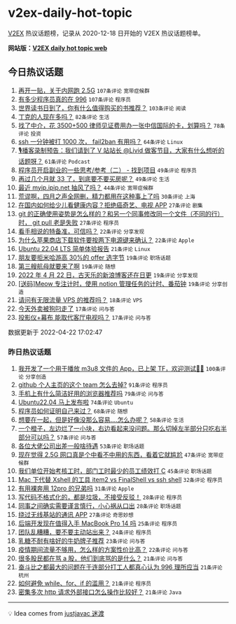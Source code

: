 # v2ex-daily-hot-topic

[V2EX](https://www.v2ex.com/) 热议话题榜，记录从 2020-12-18 日开始的 V2EX 热议话题榜单。

**网站版：[V2EX daily hot topic web](https://boojack.github.io/v2ex-daily-hot-topic-web/)**

## 今日热议话题

<!-- TODAY BEGIN -->

1. [再开一贴，关于内网跑 2.5G](https://www.v2ex.com/t/848523) `107条评论` `宽带症候群`
1. [有多少程序员真的在 996](https://www.v2ex.com/t/848561) `107条评论` `程序员`
1. [世界读书日到了，你有什么值得购买的书推荐？](https://www.v2ex.com/t/848500) `103条评论` `阅读`
1. [丁克的人现在多吗？](https://www.v2ex.com/t/848607) `82条评论` `生活`
1. [找了中介，花 3500+500 律师见证费用办一张中信国际的卡，划算吗？](https://www.v2ex.com/t/848526) `78条评论` `投资`
1. [ssh 一分钟被打 1000 次， fail2ban 有用吗？](https://www.v2ex.com/t/848484) `64条评论` `Linux`
1. [🎙播客录制预告：我们请到了 V 站站长 @Livid 做客节目，大家有什么想听的话题呀？](https://www.v2ex.com/t/848540) `61条评论` `Podcast`
1. [程序员开启副业的一些思考/参考（二） - 找到项目](https://www.v2ex.com/t/848502) `49条评论` `程序员`
1. [再过几个月就 33 了，到底要不要买房呢？](https://www.v2ex.com/t/848580) `49条评论` `生活`
1. [最近 myip.ipip.net 抽风了吗？](https://www.v2ex.com/t/848553) `44条评论` `宽带症候群`
1. [荒谬啊，四月之声全网删，精力都用在这种事上了吗](https://www.v2ex.com/t/848684) `30条评论` `上海`
1. [在国内如何给少儿看健康内容？拒绝癌奇艺、电视 APP](https://www.v2ex.com/t/848565) `27条评论` `剧集`
1. [git 的正确使用姿势是怎么样的？和另一个同事修改同一个文件（不同的行）时， git pull 老是失败](https://www.v2ex.com/t/848517) `27条评论` `程序员`
1. [看手相说的特备准，可信吗？](https://www.v2ex.com/t/848657) `22条评论` `分享发现`
1. [为什么苹果商店下载软件要按两下电源键来确认？](https://www.v2ex.com/t/848624) `22条评论` `Apple`
1. [Ubuntu 22.04 LTS 简单体验报告](https://www.v2ex.com/t/848584) `21条评论` `Linux`
1. [朋友要拒米哈游高 30%的 offer 选字节](https://www.v2ex.com/t/848653) `19条评论` `职场话题`
1. [第三艘航母就要来了啊](https://www.v2ex.com/t/848582) `19条评论` `随想`
1. [2022 年 4 月 22 日，古天乐的新浪博客还在日更](https://www.v2ex.com/t/848519) `19条评论` `分享发现`
1. [[送码]Meow 专注计时，使用 notion 管理任务的计时、番茄钟](https://www.v2ex.com/t/848506) `19条评论` `分享创造`
1. [请问有无限流量 VPS 的推荐吗？](https://www.v2ex.com/t/848520) `18条评论` `VPS`
1. [今天外卖被狗叼走了](https://www.v2ex.com/t/848640) `17条评论` `问与答`
1. [投影仪+幕布 能取代客厅电视吗？](https://www.v2ex.com/t/848571) `17条评论` `问与答`

数据更新于 2022-04-22 17:02:47

<!-- TODAY END -->

### 昨日热议话题

<!-- YESTERDAY BEGIN -->

1. [我开发了一个用于播放 m3u8 文件的 App，已上架 TF，欢迎测试👏🏻](https://www.v2ex.com/t/848300) `100条评论` `分享创造`
1. [github 个人主页的这个 team 怎么去掉?](https://www.v2ex.com/t/848327) `91条评论` `程序员`
1. [手机上有什么简洁好用的浏览器推荐吗](https://www.v2ex.com/t/848294) `79条评论` `问与答`
1. [Ubuntu22.04 马上发布啦](https://www.v2ex.com/t/848297) `74条评论` `Ubuntu`
1. [程序员如何证明自己来过？](https://www.v2ex.com/t/848321) `68条评论` `随想`
1. [想要在一起，但是好像没那么容易....怎么办呢？](https://www.v2ex.com/t/848382) `58条评论` `生活`
1. [一个橙子，左边烂了一小块，右边看起来没问题。那么切掉左半部分只吃右半部分可以吗？](https://www.v2ex.com/t/848379) `57条评论` `问与答`
1. [各位大佬公司出差一般啥待遇](https://www.v2ex.com/t/848288) `53条评论` `职场话题`
1. [现在觉得 2.5G 网口真是个中看不中用的东西，看着它就尴尬](https://www.v2ex.com/t/848425) `47条评论` `宽带症候群`
1. [我们单位开始考核工时，部门工时最少的员工绩效打 C](https://www.v2ex.com/t/848293) `45条评论` `职场话题`
1. [Mac 下代替 Xshell 的工具 item2 vs FinalShell vs ssh shell](https://www.v2ex.com/t/848386) `32条评论` `程序员`
1. [有用裸奔用 12pro 的兄弟吗](https://www.v2ex.com/t/848374) `31条评论` `Apple`
1. [写代码不格式化的，都是垃圾，不接受反驳！](https://www.v2ex.com/t/848431) `28条评论` `程序员`
1. [同事之间确实需要谨言慎行，小心祸从口出](https://www.v2ex.com/t/848356) `28条评论` `职场话题`
1. [绕过无线基站的通讯 APP](https://www.v2ex.com/t/848330) `27条评论` `奇思妙想`
1. [后端开发现在值得入手 MacBook Pro 14 吗](https://www.v2ex.com/t/848385) `25条评论` `程序员`
1. [团队乱糟糟，要不要主动站出来？](https://www.v2ex.com/t/848302) `24条评论` `程序员`
1. [乳糖不耐有啥好的牛奶牌子推荐](https://www.v2ex.com/t/848408) `23条评论` `问与答`
1. [疫情期间流量不够用，怎么样的方案性价比高？](https://www.v2ex.com/t/848415) `22条评论` `问与答`
1. [很多股民都在骂 a 股，他们到底骂的是什么？](https://www.v2ex.com/t/848460) `21条评论` `问与答`
1. [奋斗比之都最大的问题在于连部分打工人都真心认为 996 理所应当](https://www.v2ex.com/t/848411) `21条评论` `杭州`
1. [如何避免 while、for、if 的滥用？](https://www.v2ex.com/t/848308) `21条评论` `程序员`
1. [密集多次 http 请求外部接口怎么操作比较好？](https://www.v2ex.com/t/848291) `21条评论` `Java`

<!-- YESTERDAY END -->

---

💡 Idea comes from [justjavac 迷渡](https://github.com/justjavac/)
